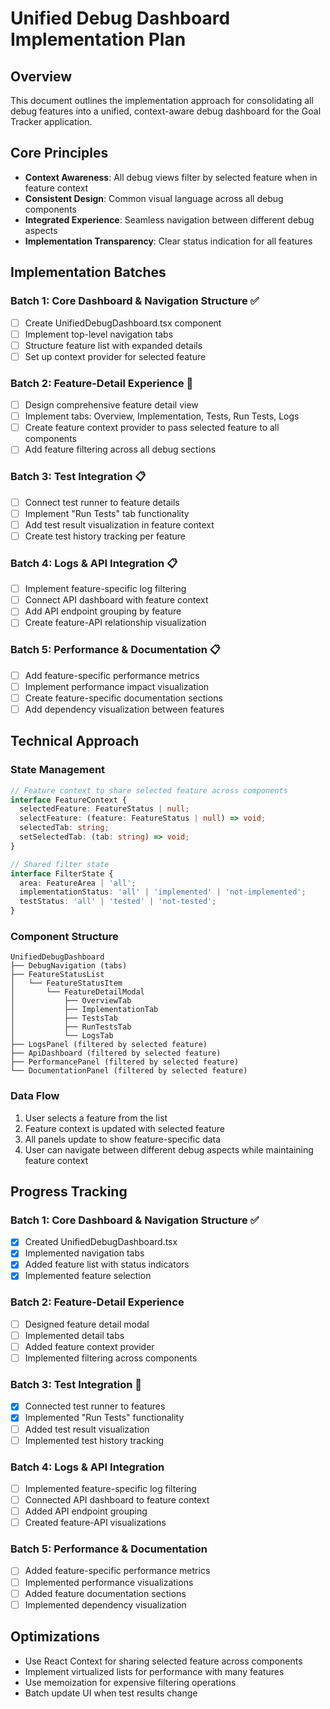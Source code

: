 # Unified Debug Dashboard Implementation Plan

## Overview
This document outlines the implementation approach for consolidating all debug features into a unified, context-aware debug dashboard for the Goal Tracker application.

## Core Principles
- **Context Awareness**: All debug views filter by selected feature when in feature context
- **Consistent Design**: Common visual language across all debug components
- **Integrated Experience**: Seamless navigation between different debug aspects
- **Implementation Transparency**: Clear status indication for all features

## Implementation Batches

### Batch 1: Core Dashboard & Navigation Structure ✅
- [ ] Create UnifiedDebugDashboard.tsx component
- [ ] Implement top-level navigation tabs
- [ ] Structure feature list with expanded details
- [ ] Set up context provider for selected feature

### Batch 2: Feature-Detail Experience 🔄
- [ ] Design comprehensive feature detail view
- [ ] Implement tabs: Overview, Implementation, Tests, Run Tests, Logs
- [ ] Create feature context provider to pass selected feature to all components
- [ ] Add feature filtering across all debug sections

### Batch 3: Test Integration 📋
- [ ] Connect test runner to feature details
- [ ] Implement "Run Tests" tab functionality
- [ ] Add test result visualization in feature context
- [ ] Create test history tracking per feature

### Batch 4: Logs & API Integration 📋
- [ ] Implement feature-specific log filtering
- [ ] Connect API dashboard with feature context
- [ ] Add API endpoint grouping by feature
- [ ] Create feature-API relationship visualization

### Batch 5: Performance & Documentation 📋
- [ ] Add feature-specific performance metrics
- [ ] Implement performance impact visualization
- [ ] Create feature-specific documentation sections
- [ ] Add dependency visualization between features

## Technical Approach

### State Management
```typescript
// Feature context to share selected feature across components
interface FeatureContext {
  selectedFeature: FeatureStatus | null;
  selectFeature: (feature: FeatureStatus | null) => void;
  selectedTab: string;
  setSelectedTab: (tab: string) => void;
}

// Shared filter state
interface FilterState {
  area: FeatureArea | 'all';
  implementationStatus: 'all' | 'implemented' | 'not-implemented';
  testStatus: 'all' | 'tested' | 'not-tested';
}
```

### Component Structure
```
UnifiedDebugDashboard
├── DebugNavigation (tabs)
├── FeatureStatusList
│   └── FeatureStatusItem
│       └── FeatureDetailModal
│           ├── OverviewTab
│           ├── ImplementationTab
│           ├── TestsTab
│           ├── RunTestsTab
│           └── LogsTab
├── LogsPanel (filtered by selected feature)
├── ApiDashboard (filtered by selected feature)
├── PerformancePanel (filtered by selected feature)
└── DocumentationPanel (filtered by selected feature)
```

### Data Flow
1. User selects a feature from the list
2. Feature context is updated with selected feature
3. All panels update to show feature-specific data
4. User can navigate between different debug aspects while maintaining feature context

## Progress Tracking

### Batch 1: Core Dashboard & Navigation Structure ✅
- [x] Created UnifiedDebugDashboard.tsx
- [x] Implemented navigation tabs
- [x] Added feature list with status indicators
- [x] Implemented feature selection

### Batch 2: Feature-Detail Experience
- [ ] Designed feature detail modal
- [ ] Implemented detail tabs
- [ ] Added feature context provider
- [ ] Implemented filtering across components

### Batch 3: Test Integration 🔄
- [x] Connected test runner to features
- [x] Implemented "Run Tests" functionality
- [ ] Added test result visualization
- [ ] Implemented test history tracking

### Batch 4: Logs & API Integration
- [ ] Implemented feature-specific log filtering
- [ ] Connected API dashboard to feature context
- [ ] Added API endpoint grouping
- [ ] Created feature-API visualizations

### Batch 5: Performance & Documentation
- [ ] Added feature-specific performance metrics
- [ ] Implemented performance visualizations
- [ ] Added feature documentation sections
- [ ] Implemented dependency visualization

## Optimizations
- Use React Context for sharing selected feature across components
- Implement virtualized lists for performance with many features
- Use memoization for expensive filtering operations
- Batch update UI when test results change